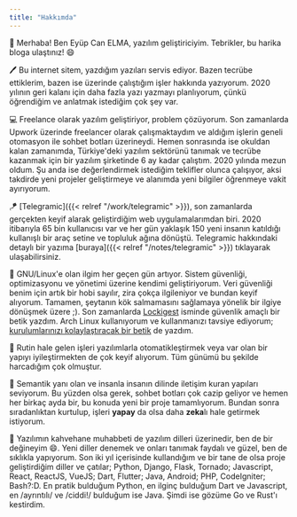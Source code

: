 ```yaml
---
title: "Hakkımda"
---
```


:wave: Merhaba! Ben Eyüp Can ELMA, yazılım geliştiriciyim. Tebrikler, bu harika bloga ulaştınız! :smile: 

:pen: Bu internet sitem, yazdığım yazıları servis ediyor. Bazen tecrübe ettiklerim, bazen ise üzerinde çalıştığım işler hakkında yazıyorum. 2020 yılının geri kalanı için daha fazla yazı yazmayı planlıyorum, çünkü öğrendiğim ve anlatmak istediğim çok şey var.

:computer: Freelance olarak yazılım geliştiriyor, problem çözüyorum. Son zamanlarda Upwork üzerinde freelancer olarak çalışmaktaydım ve aldığım işlerin geneli otomasyon ile sohbet botları üzerineydi. Hemen sonrasında ise okuldan kalan zamanımda, Türkiye'deki yazılım sektörünü tanımak ve tecrübe kazanmak için bir yazılım şirketinde 6 ay kadar çalıştım. 2020 yılında mezun oldum. Şu anda ise değerlendirmek istediğim teklifler olunca çalışıyor, aksi takdirde yeni projeler geliştirmeye ve alanımda yeni bilgiler öğrenmeye vakit ayırıyorum.

:kite: [Telegramic]({{< relref "/work/telegramic" >}}), son zamanlarda gerçekten keyif alarak geliştirdiğim web uygulamalarımdan biri. 2020 itibarıyla 65 bin kullanıcısı var ve her gün yaklaşık 150 yeni insanın katıldığı kullanışlı bir araç setine ve topluluk ağına dönüştü. Telegramic hakkındaki detaylı bir yazıma [buraya]({{< relref "/notes/telegramic" >}}) tıklayarak ulaşabilirsiniz. 

:penguin: GNU/Linux'e olan ilgim her geçen gün artıyor. Sistem güvenliği, optimizasyonu ve yönetimi üzerine kendimi geliştiriyorum. Veri güvenliği benim için artık bir hobi sayılır, zira çokça ilgileniyor ve bundan keyif alıyorum. Tamamen, şeytanın kök salmamasını sağlamaya yönelik bir ilgiye dönüşmek üzere ;). Son zamanlarda [Lockigest](https://elma.pw/tr/notes/lockigest/) isminde güvenlik amaçlı bir betik yazdım. Arch Linux kullanıyorum ve kullanmanızı tavsiye ediyorum; [kurulumlarınızı kolaylaştıracak bir betik](https://github.com/elmsec/encrypted-arch) de yazdım.

:car: Rutin hale gelen işleri yazılımlarla otomatikleştirmek veya var olan bir yapıyı iyileştirmekten de çok keyif alıyorum. Tüm günümü bu şekilde harcadığım çok olmuştur. 

:robot: Semantik yanı olan ve insanla insanın dilinde iletişim kuran yapıları seviyorum. Bu yüzden olsa gerek, sohbet botları çok cazip geliyor ve hemen her birkaç ayda bir, bu konuda yeni bir proje tamamlıyorum. Bundan sonra sıradanlıktan kurtulup, işleri **yapay** da olsa daha **zeka**lı hale getirmek istiyorum.

:art: Yazılımın kahvehane muhabbeti de yazılım dilleri üzerinedir, ben de bir değineyim :smile:. Yeni diller denemek ve onları tanımak faydalı ve güzel, ben de sıklıkla yapıyorum. Son iki yıl içerisinde kullandığım ve bir tane de olsa proje geliştirdiğim diller ve çatılar; Python, Django, Flask, Tornado; Javascript, React, ReactJS, VueJS; Dart, Flutter; Java, Android; PHP, CodeIgniter; Bash?:D. En pratik bulduğum Python, en ilginç bulduğum Dart ve Javascript, en /ayrıntılı/ ve /ciddi!/ bulduğum ise Java. Şimdi ise gözüme Go ve Rust'ı kestirdim.




